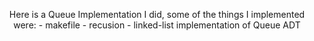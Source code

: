 <p align="center">
  Here is a Queue Implementation I did, some of the things I implemented were:
  - makefile 
  - recusion 
  - linked-list implementation of Queue ADT 
  <br>
  
  <img src="">
</p>

